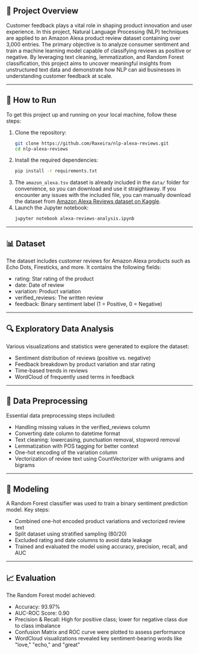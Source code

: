 ## 📖 Project Overview
Customer feedback plays a vital role in shaping product innovation and user experience. In this project, Natural Language Processing (NLP) techniques are applied to an Amazon Alexa product review dataset containing over 3,000 entries. The primary objective is to analyze consumer sentiment and train a machine learning model capable of classifying reviews as positive or negative. By leveraging text cleaning, lemmatization, and Random Forest classification, this project aims to uncover meaningful insights from unstructured text data and demonstrate how NLP can aid businesses in understanding customer feedback at scale.

---

## 🚀 How to Run
To get this project up and running on your local machine, follow these steps:
1. Clone the repository:
   ```bash
   git clone https://github.com/Raxeira/nlp-alexa-reviews.git
   cd nlp-alexa-reviews
2. Install the required dependencies:
   ```bash
   pip install -r requirements.txt
3. The `amazon_alexa.tsv` dataset is already included in the `data/` folder for convenience, so you can download and use it straightaway. If you encounter any issues with the included file, you can manually download the dataset from [Amazon Alexa Reviews dataset on Kaggle](https://www.kaggle.com/datasets/sid321axn/amazon-alexa-reviews).
4. Launch the Jupyter notebook:
   ```bash
   jupyter notebook alexa-reviews-analysis.ipynb

---

## 📊 Dataset
The dataset includes customer reviews for Amazon Alexa products such as Echo Dots, Firesticks, and more. It contains the following fields:
- rating: Star rating of the product
- date: Date of review
- variation: Product variation
- verified_reviews: The written review
- feedback: Binary sentiment label (1 = Positive, 0 = Negative)

---

## 🔍 Exploratory Data Analysis
Various visualizations and statistics were generated to explore the dataset:
- Sentiment distribution of reviews (positive vs. negative)
- Feedback breakdown by product variation and star rating
- Time-based trends in reviews
- WordCloud of frequently used terms in feedback

---

## 🧹 Data Preprocessing
Essential data preprocessing steps included:
- Handling missing values in the verified_reviews column
- Converting date column to datetime format
- Text cleaning: lowercasing, punctuation removal, stopword removal
- Lemmatization with POS tagging for better context
- One-hot encoding of the variation column
- Vectorization of review text using CountVectorizer with unigrams and bigrams

---

## 🧠 Modeling
A Random Forest classifier was used to train a binary sentiment prediction model. Key steps:
- Combined one-hot encoded product variations and vectorized review text
- Split dataset using stratified sampling (80/20)
- Excluded rating and date columns to avoid data leakage
- Trained and evaluated the model using accuracy, precision, recall, and AUC

---

## 📈 Evaluation
The Random Forest model achieved:
- Accuracy: 93.97%
- AUC-ROC Score: 0.90
- Precision & Recall: High for positive class; lower for negative class due to class imbalance
- Confusion Matrix and ROC curve were plotted to assess performance
- WordCloud visualizations revealed key sentiment-bearing words like "love," "echo," and "great"
